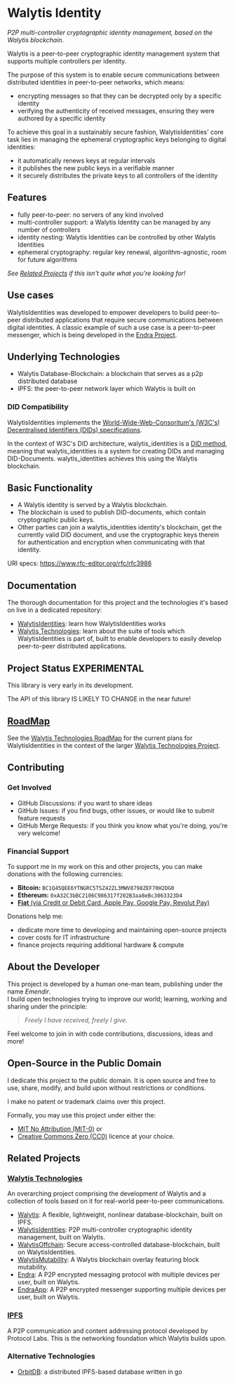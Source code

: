 # Walytis Identity 

_P2P multi-controller cryptographic identity management, based on the Walytis blockchain._

Walytis is a peer-to-peer cryptographic identity management system that supports multiple controllers per identity.

The purpose of this system is to enable secure communications between distributed identities in peer-to-peer networks, which means:
- encrypting messages so that they can be decrypted only by a specific identity
- verifying the authenticity of received messages, ensuring they were authored by a specific identity

To achieve this goal in a sustainably secure fashion, WalytisIdentities' core task lies in managing the ephemeral cryptographic keys belonging to digital identities:
- it automatically renews keys at regular intervals
- it publishes the new public keys in a verifiable manner
- it securely distributes the private keys to all controllers of the identity
## Features

- fully peer-to-peer: no servers of any kind involved
- multi-controller support: a Walytis Identity can be managed by any number of controllers
- identity nesting: Walytis Identities can be controlled by other Walytis Identities
- ephemeral cryptography: regular key renewal, algorithm-agnostic, room for future algorithms

_See [Related Projects](#Related%20Projects) if this isn't quite what you're looking for!_

## Use cases

WalytisIdentities was developed to empower developers to build peer-to-peer distributed applications that require secure communications between digital identities.
A classic example of such a use case is a peer-to-peer messenger, which is being developed in the [Endra Project](https://github.com/emendir/Endra).

## Underlying Technologies
- Walytis Database-Blockchain: a blockchain that serves as a p2p distributed database
- IPFS: the peer-to-peer network layer which Walytis is built on
### DID Compatibility

WalytisIdentities implements the [World-Wide-Web-Consoritum's (W3C's) Decentralised Identifiers (DIDs) specifications](https://www.w3.org/TR/did-core/).

In the context of W3C's DID architecture, walytis_identities is a [DID method](https://www.w3.org/TR/did-core/#methods),
meaning that walytis_identities is a system for creating DIDs and managing DID-Documents.
walytis_identities achieves this using the Walytis blockchain.

## Basic Functionality

- A Walytis identity is served by a Walytis blockchain.
- The blockchain is used to publish DID-documents, which contain cryptographic public keys.
- Other parties can join a walytis_identities identity's blockchain, get the currently valid DID document, and use the cryptographic keys therein for authentication and encryption when communicating with that identity.


URI specs: https://www.rfc-editor.org/rfc/rfc3986

## Documentation

The thorough documentation for this project and the technologies it's based on live in a dedicated repository:

- [WalytisIdentities](https://github.com/emendir/WalytisTechnologies/blob/master/WalytisIdentities/1-IntroToWalytisIdentities.md): learn how WalytisIdentities works
- [Walytis Technologies](https://github.com/emendir/WalytisTechnologies): learn about the suite of tools which WalytisIdentities is part of, built to enable developers to easily develop peer-to-peer distributed applications.

## Project Status **EXPERIMENTAL**

This library is very early in its development.

The API of this library IS LIKELY TO CHANGE in the near future!

## [RoadMap](https://github.com/emendir/WalytisTechnologies/blob/master/RoadMap.md)

See the [Walytis Technologies RoadMap](https://github.com/emendir/WalytisTechnologies/blob/master/RoadMap.md) for the current plans for WalytisIdentities in the context of the larger [Walytis Technologies Project](https://github.com/emendir/WalytisTechnologies).

## Contributing

### Get Involved

- GitHub Discussions: if you want to share ideas
- GitHub Issues: if you find bugs, other issues, or would like to submit feature requests
- GitHub Merge Requests: if you think you know what you're doing, you're very welcome!

### Financial Support

To support me in my work on this and other projects, you can make donations with the following currencies:

- **Bitcoin:** `BC1Q45QEE6YTNGRC5TSZ42ZL3MWV8798ZEF70H2DG0`
- **Ethereum:** `0xA32C3bBC2106C986317f202B3aa8eBc3063323D4`
- [**Fiat** (via Credit or Debit Card, Apple Pay, Google Pay, Revolut Pay)](https://checkout.revolut.com/pay/4e4d24de-26cf-4e7d-9e84-ede89ec67f32)

Donations help me:
- dedicate more time to developing and maintaining open-source projects
- cover costs for IT infrastructure
- finance projects requiring additional hardware & compute

## About the Developer

This project is developed by a human one-man team, publishing under the name _Emendir_.  
I build open technologies trying to improve our world;
learning, working and sharing under the principle:

> _Freely I have received, freely I give._

Feel welcome to join in with code contributions, discussions, ideas and more!

## Open-Source in the Public Domain

I dedicate this project to the public domain.
It is open source and free to use, share, modify, and build upon without restrictions or conditions.

I make no patent or trademark claims over this project.  

Formally, you may use this project under either the: 
- [MIT No Attribution (MIT-0)](https://choosealicense.com/licenses/mit-0/) or
- [Creative Commons Zero (CC0)](https://choosealicense.com/licenses/cc0-1.0/)
licence at your choice. 

## Related Projects

### [Walytis Technologies](https://github.com/emendir/WalytisTechnologies)

An overarching project comprising the development of Walytis and a collection of tools based on it for real-world peer-to-peer communications.

- [Walytis](https://github.com/emendir/Walytis_Beta): A flexible, lightweight, nonlinear database-blockchain, built on IPFS.
- [WalytisIdentities](https://github.com/emendir/WalytisIdentities): P2P multi-controller cryptographic identity management, built on Walytis.
- [WalytisOffchain](https://github.com/emendir/WalytisOffchain): Secure access-controlled database-blockchain, built on WalytisIdentities.
- [WalytisMutability](https://github.com/emendir/WalytisMutability): A Walytis blockchain overlay featuring block mutability.
- [Endra](https://github.com/emendir/Endra): A P2P encrypted messaging protocol with multiple devices per user, built on Walytis.
- [EndraApp](https://github.com/emendir/EndraApp): A P2P encrypted messenger supporting multiple devices per user, built on Walytis.

### [IPFS](https://ipfs.tech)

A P2P communication and content addressing protocol developed by Protocol Labs.
This is the networking foundation which Walytis builds upon.

### Alternative Technologies

- [OrbitDB](https://orbitdb.org/): a distributed IPFS-based database written in go